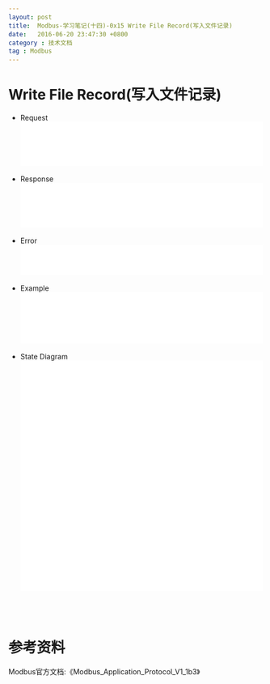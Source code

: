 ```yaml
---
layout: post
title:  Modbus-学习笔记(十四)-0x15 Write File Record(写入文件记录)
date:   2016-06-20 23:47:30 +0800
category : 技术文档
tag : Modbus
---
```


Write File Record(写入文件记录)
============================

+ Request
![Request](/images/blog/modbus/modbus-05-21-Write-File-Record/01_Request.png)

+ Response
![Response](/images/blog/modbus/modbus-05-21-Write-File-Record/02_Response.png)

+ Error
![Error](/images/blog/modbus/modbus-05-21-Write-File-Record/03_Error.png)

+ Example
![Example](/images/blog/modbus/modbus-05-21-Write-File-Record/04_Example.png)

+ State Diagram
![State Diagram](/images/blog/modbus/modbus-05-21-Write-File-Record/05_State_Diagram.png)


<br>
<br>

参考资料
================================

Modbus官方文档:《Modbus_Application_Protocol_V1_1b3》
